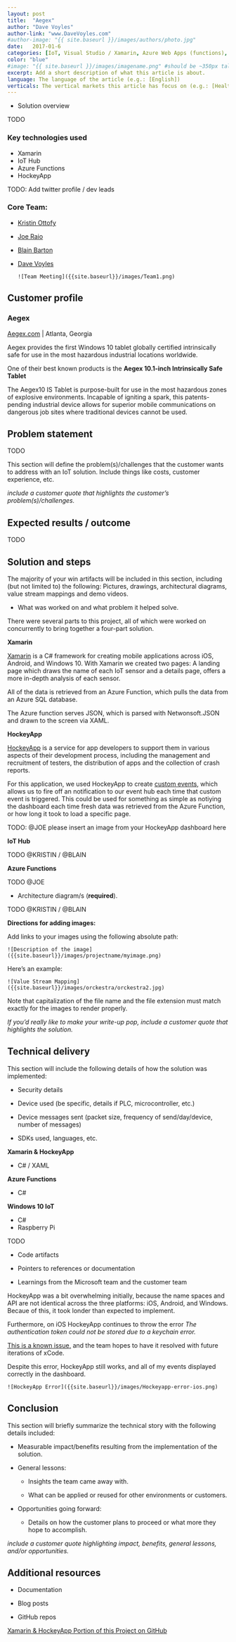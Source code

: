 ```yaml
---
layout: post
title:  "Aegex"
author: "Dave Voyles"
author-link: "www.DaveVoyles.com"
#author-image: "{{ site.baseurl }}/images/authors/photo.jpg"
date:   2017-01-6
categories: [IoT, Visual Studio / Xamarin, Azure Web Apps (functions), Mobile DevOps]
color: "blue"
#image: "{{ site.baseurl }}/images/imagename.png" #should be ~350px tall
excerpt: Add a short description of what this article is about.
language: The language of the article (e.g.: [English])
verticals: The vertical markets this article has focus on (e.g.: [Healthcare])
---
```


- Solution overview

TODO

### Key technologies used
- Xamarin
- IoT Hub
- Azure Functions
- HockeyApp

TODO: Add twitter profile / dev leads

### Core Team:
- [Kristin Ottofy](http://www.twitter.com/)
- [Joe Raio](http://www.twitter.com/)
- [Blain Barton](http://www.twitter.com/)
- [Dave Voyles](http://www.twitter.com/DaveVoyles)

  `![Team Meeting]({{site.baseurl}}/images/Team1.png)`


## Customer profile ##

### Aegex


[Aegex.com](http://www.aegex.com) | Atlanta, Georgia

Aegex provides the first Windows 10 tablet globally certified intrinsically 
safe for use in the most hazardous industrial locations worldwide.

One of their best known products is the **Aegex 10.1-inch Intrinsically Safe Tablet**

The Aegex10 IS Tablet is purpose-built for use in the most hazardous zones of 
explosive environments. Incapable of igniting a spark, this patents-pending
industrial device allows for superior mobile communications on dangerous job
sites where traditional devices cannot be used.


 
## Problem statement ##

 TODO
 
This section will define the problem(s)/challenges that the customer wants to address with an IoT solution. Include things like costs, customer experience, etc.
 

*include a customer quote that highlights the customer’s problem(s)/challenges.*

## Expected results / outcome ##

TODO
 
## Solution and steps ##


The majority of your win artifacts will be included in this section, including (but not limited to) the following: Pictures, drawings, architectural diagrams, value stream mappings and demo videos.


- What was worked on and what problem it helped solve.

There were several parts to this project, all of which were worked on concurrently to bring together a four-part solution.


**Xamarin**

[Xamarin](https://www.xamarin.com/) is a C# framework for creating mobile applications across iOS, Android, and Windows 10. 
With Xamarin we created two pages: A landing page which draws the name of each IoT sensor and a details page, 
offers a more in-depth analysis of each sensor.

All of the data is retrieved from an Azure Function, which pulls the data from an Azure SQL database. 

The Azure function serves JSON, which is parsed with Netwonsoft.JSON and drawn to the screen via XAML. 

**HockeyApp**

[HockeyApp](https://hockeyapp.net/#s) is a service for app developers to support them in various aspects of their development process,
including the management and recruitment of testers, the distribution of apps and the collection
of crash reports.

For this application, we used HockeyApp to create [custom events](https://support.hockeyapp.net/kb/general-account-management-2/getting-started-with-custom-events-public-preview),
which allows us to fire off an notification to our event hub each time that custom event is triggered. This could be used for
something as simple as notiying the dashboard each time fresh data was retrieved from the Azure Function, or how long it took
to load a specific page.  

TODO: @JOE please insert an image from your HockeyApp dashboard here


**IoT Hub**

TODO @KRISTIN / @BLAIN

**Azure Functions**

TODO @JOE


- Architecture diagram/s (**required**). 

TODO @KRISTIN / @BLAIN


**Directions for adding images:**
 
 Add links to your images using the following absolute path:

  `![Description of the image]({{site.baseurl}}/images/projectname/myimage.png)`
    
  Here’s an example: 

  `![Value Stream Mapping]({{site.baseurl}}/images/orckestra/orckestra2.jpg)`

 Note that capitalization of the file name and the file extension must match exactly for the images to render properly.

*If you’d really like to make your write-up pop, include a customer quote that highlights the solution.*


## Technical delivery ##
This section will include the following details of how the solution was implemented:

- Security details

- Device used (be specific, details if PLC, microcontroller, etc.)

- Device messages sent (packet size, frequency of send/day/device, number of messages)

- SDKs used, languages, etc.

**Xamarin & HockeyApp**
- C# / XAML

**Azure Functions**
- C#

**Windows 10 IoT**
- C#
- Raspberry Pi

TODO 

- Code artifacts

- Pointers to references or documentation

- Learnings from the Microsoft team and the customer team

HockeyApp was a bit overwhelming initially, because the name spaces and API are not identical across the three platforms:
iOS, Android, and Windows. Becaue of this, it took londer than expected to implement.

Furthermore, on iOS HockeyApp continues to throw the error *The authentication token could not be stored due to a keychain error.*

[This is a known issue,](https://support.hockeyapp.net/discussions/problems/63710-the-authentication-token-could-not-be-stored-due-to-a-keychain-error) 
and the team hopes to have it resolved with future iterations of xCode. 

Despite this error, HockeyApp still works, and all of my events displayed correctly in the dashboard. 

`![HockeyApp Error]({{site.baseurl}}/images/Hockeyapp-error-ios.png)`
 
## Conclusion ##

This section will briefly summarize the technical story with the following details included:

- Measurable impact/benefits resulting from the implementation of the solution.

- General lessons:

  - Insights the team came away with.

  - What can be applied or reused for other environments or customers.

- Opportunities going forward:

  - Details on how the customer plans to proceed or what more they hope to accomplish.

*include a customer quote highlighting impact, benefits, general lessons, and/or opportunities.*


## Additional resources ##
- Documentation

- Blog posts

- GitHub repos

[Xamarin & HockeyApp Portion of this Project on GitHub](https://github.com/DaveVoyles/Aegex-Xamarin-IoT-Display)


